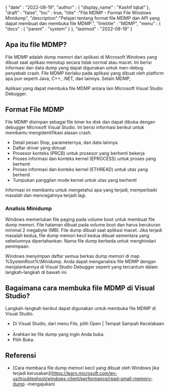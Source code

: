 {
  "date" : "2022-08-19",
  "author" : {
    "display_name" : "Kashif Iqbal"
},
  "draft" : "false",
  "toc" : true,
  "title" :"File MDMP - Format File Windows Minidump",
  "description":"Pelajari tentang format file MDMP dan API yang dapat membuat dan membuka file MDMP.",
  "linktitle" : "MDMP",
  "menu" : {
    "docs" : {
      "parent" : "system"
}
},
  "lastmod" : "2022-08-19"
}

## Apa itu file MDMP?

File MDMP adalah dump memori dari aplikasi di Microsoft Windows yang dibuat saat aplikasi menutup secara tidak normal atau macet. Ini berisi informasi dan data dump yang dapat digunakan untuk men-debug penyebab crash. File MDMP berlaku pada aplikasi yang dibuat oleh platform apa pun seperti Java, C++, .NET, dan lainnya. Selain MDMP,

Aplikasi yang dapat membuka file MDMP antara lain Microsoft Visual Studio Debugger.

## Format File MDMP

File MDMP disimpan sebagai file biner ke disk dan dapat dibuka dengan debugger Microsoft Visual Studio. Ini berisi informasi berikut untuk membantu mengidentifikasi alasan crash.

* Detail pesan Stop, parameternya, dan data lainnya
* Daftar driver yang dimuat
* Prosesor konteks (PRCB) untuk prosesor yang berhenti bekerja
* Proses informasi dan konteks kernel (EPROCESS) untuk proses yang berhenti
* Proses informasi dan konteks kernel (ETHREAD) untuk utas yang berhenti
* Tumpukan panggilan mode kernel untuk utas yang berhenti

Informasi ini membantu untuk mengetahui apa yang terjadi, memperbaiki masalah dan mencegahnya terjadi lagi.

### Analisis Minidump

Windows memerlukan file paging pada volume boot untuk membuat file dump memori. File halaman dibuat pada volume boot dan harus berukuran minimal 2 megabyte (MB). File dump dibuat saat aplikasi macet. Jika terjadi masalah kedua, file dump memori kecil kedua dibuat sementara yang sebelumnya dipertahankan. Nama file dump berbeda untuk menghindari penimpaan.

Windows menyimpan daftar semua berkas dump memori di map %SystemRoot%\Minidump. Anda dapat menganalisis file MDMP dengan menjalankannya di Visual Studio Debugger seperti yang tercantum dalam langkah-langkah di bawah ini.

## Bagaimana cara membuka file MDMP di Visual Studio?

Langkah-langkah berikut dapat digunakan untuk membuka file MDMP di Visual Studio.

* Di Visual Studio, dari menu File, pilih Open | Tempat Sampah Kecelakaan .
* Arahkan ke file dump yang ingin Anda buka.
* Pilih Buka.

## Referensi

* [Cara membaca file dump memori kecil yang dibuat oleh Windows jika terjadi kerusakan](https://learn.microsoft.com/en-us/troubleshoot/windows-client/performance/read-small-memory-dump -mengajukan)

